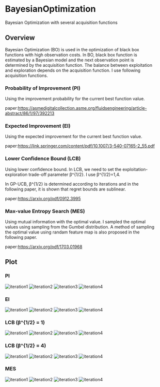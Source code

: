 # BayesianOptimization
Bayesian Optimization with several acquisition functions

## Overview
Bayesian Optimization (BO) is used in the optimization of black box functions with high observation costs.
In BO, black box function is estimated by a Bayesian model and the next observation point is determined by the acquisition function.
The balance between exploitation and exploration depends on the acquisition function.
I use following acquisition functions.

### Probability of Improvement (PI)
Using the improvement probability for the current best function value.

paper:https://asmedigitalcollection.asme.org/fluidsengineering/article-abstract/86/1/97/392213

### Expected Improvement (EI)
Using the expected improvement for the current best function value.

paper:https://link.springer.com/content/pdf/10.1007/3-540-07165-2_55.pdf

### Lower Confidence Bound (LCB)
Using lower confidence bound.
In LCB, we need to set the exploitation-exploration trade-off parameter β^{1/2}.
I use β^{1/2}=1,4.

In GP-UCB,  β^{1/2} is determined according to iterations and in the following paper, it is shown that regret bounds are sublinear.

paper:https://arxiv.org/pdf/0912.3995

### Max-value Entropy Search (MES)
Using mutual information with the optimal value.
I sampled the optimal values using sampling from the Gumbel distribution.
A method of sampling the optimal value using randam feature map is also proposed in the following paper.

paper:https://arxiv.org/pdf/1703.01968

## Plot
### PI
![iteration1](https://github.com/SK-tklab/BayesianOptimization/blob/main/image/pi_1.png)
![iteration2](https://github.com/SK-tklab/BayesianOptimization/blob/main/image/pi_2.png)
![iteration3](https://github.com/SK-tklab/BayesianOptimization/blob/main/image/pi_3.png)
![iteration4](https://github.com/SK-tklab/BayesianOptimization/blob/main/image/pi_4.png)


### EI
![iteration1](https://github.com/SK-tklab/BayesianOptimization/blob/main/image/ei_1.png)
![iteration2](https://github.com/SK-tklab/BayesianOptimization/blob/main/image/ei_2.png)
![iteration3](https://github.com/SK-tklab/BayesianOptimization/blob/main/image/ei_3.png)
![iteration4](https://github.com/SK-tklab/BayesianOptimization/blob/main/image/ei_4.png)


### LCB (β^{1/2} = 1)
![iteration1](https://github.com/SK-tklab/BayesianOptimization/blob/main/image/lcb1_1.png)
![iteration2](https://github.com/SK-tklab/BayesianOptimization/blob/main/image/lcb1_2.png)
![iteration3](https://github.com/SK-tklab/BayesianOptimization/blob/main/image/lcb1_3.png)
![iteration4](https://github.com/SK-tklab/BayesianOptimization/blob/main/image/lcb1_4.png)


### LCB (β^{1/2} = 4)
![iteration1](https://github.com/SK-tklab/BayesianOptimization/blob/main/image/lcb4_1.png)
![iteration2](https://github.com/SK-tklab/BayesianOptimization/blob/main/image/lcb4_2.png)
![iteration3](https://github.com/SK-tklab/BayesianOptimization/blob/main/image/lcb4_3.png)
![iteration4](https://github.com/SK-tklab/BayesianOptimization/blob/main/image/lcb4_4.png)


### MES
![iteration1](https://github.com/SK-tklab/BayesianOptimization/blob/main/image/mes_1.png)
![iteration2](https://github.com/SK-tklab/BayesianOptimization/blob/main/image/mes_2.png)
![iteration3](https://github.com/SK-tklab/BayesianOptimization/blob/main/image/mes_3.png)
![iteration4](https://github.com/SK-tklab/BayesianOptimization/blob/main/image/mes_4.png)
